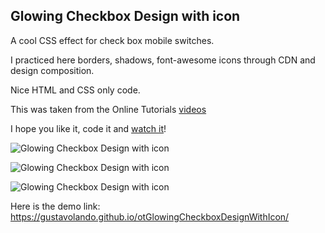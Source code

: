 ## Glowing Checkbox Design with icon

A cool CSS effect for check box mobile switches.

I practiced here borders, shadows, font-awesome icons through CDN and design composition.

Nice HTML and CSS only code.

This was taken from the Online Tutorials [videos](https://www.youtube.com/watch?v=kLfSg5eX6UE)

I hope you like it, code it and [watch it](https://gustavolando.github.io/otGlowingCheckboxDesignWithIcon/)!

![Glowing Checkbox Design with icon](https://gustavolando.github.io/otGlowingCheckboxDesignWithIcon/Glowing%20Checkbox%20Design%20with%20icon%201.png)

![Glowing Checkbox Design with icon](https://gustavolando.github.io/otGlowingCheckboxDesignWithIcon/Glowing%20Checkbox%20Design%20with%20icon%202.png)

![Glowing Checkbox Design with icon](https://gustavolando.github.io/otGlowingCheckboxDesignWithIcon/Glowing%20Checkbox%20Design%20with%20icon%203.png)

Here is the demo link:  https://gustavolando.github.io/otGlowingCheckboxDesignWithIcon/
